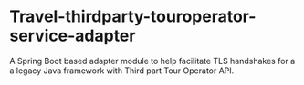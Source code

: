 # Travel-thirdparty-touroperator-service-adapter
A Spring Boot based adapter module to help facilitate TLS handshakes for a a legacy Java framework with Third part Tour Operator API. 
